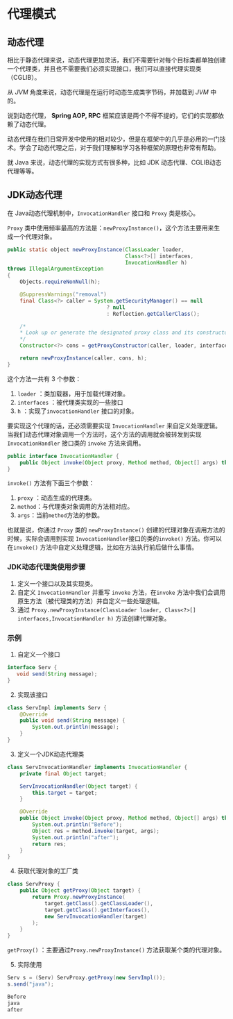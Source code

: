 # 代理模式

## 动态代理

相比于静态代理来说，动态代理更加灵活，我们不需要针对每个目标类都单独创建一个代理类，并且也不需要我们必须实现接口，我们可以直接代理实现类（CGLIB）。

从 $JVM$ 角度来说，动态代理是在运行时动态生成类字节码，并加载到 $JVM$ 中的。

说到动态代理， **Spring AOP, RPC** 框架应该是两个不得不提的，它们的实现都依赖了动态代理。

动态代理在我们日常开发中使用的相对较少，但是在框架中的几乎是必用的一门技术。学会了动态代理之后，对于我们理解和学习各种框架的原理也非常有帮助。

就 Java 来说，动态代理的实现方式有很多种，比如 JDK 动态代理、CGLIB动态代理等等。

## JDK动态代理

在 Java动态代理机制中，`InvocationHandler` 接口和 `Proxy` 类是核心。

`Proxy` 类中使用频率最高的方法是：`newProxyInstance()`，这个方法主要用来生成一个代理对象。

```java
public static object newProxyInstance(ClassLoader loader,
                                      Class<?>[] interfaces,
                                      InvocationHandler h) 
throws IllegalArgumentException
{
    Objects.requireNonNull(h);

    @SuppressWarnings("removal")
    final Class<?> caller = System.getSecurityManager() == null
                                ? null
                                : Reflection.getCallerClass();

    /*
    * Look up or generate the designated proxy class and its constructor.
    */
    Constructor<?> cons = getProxyConstructor(caller, loader, interfaces);

    return newProxyInstance(caller, cons, h);
}
```

这个方法一共有 $3$ 个参数：
1. `loader` ：类加载器，用于加载代理对象。
2. `interfaces` ：被代理类实现的一些接口
3. `h` ：实现了`invocationHandler` 接口的对象。

要实现这个代理的话，还必须需要实现 `InvocationHandler` 来自定义处理逻辑。当我们动态代理对象调用一个方法时，这个方法的调用就会被转发到实现 `InvocationHandler` 接口类的 `invoke` 方法来调用。

```java
public interface InvocationHandler {
    public Object invoke(Object proxy, Method method, Object[] args) throws Throwable;
}

```

`invoke()` 方法有下面三个参数：
1. `proxy` ：动态生成的代理类。
2. `method`：与代理类对象调用的方法相对应。
3. `args`：当前`method`方法的参数。

也就是说，你通过 `Proxy` 类的 `newProxyInstance()` 创建的代理对象在调用方法的时候，实际会调用到实现 `InvocationHandler`接口的类的`invoke()` 方法。你可以在`invoke()` 方法中自定义处理逻辑，比如在方法执行前后做什么事情。

### JDK动态代理类使用步骤

1. 定义一个接口以及其实现类。
2. 自定义 `InvocationHandler` 并重写 `invoke` 方法，在`invoke` 方法中我们会调用原生方法（被代理类的方法）并自定义一些处理逻辑。
3. 通过 `Proxy.newProxyInstance(ClassLoader loader, Class<?>[] interfaces,InvocationHandler h)` 方法创建代理对象。

### 示例

1. 自定义一个接口

```java
interface Serv {
   void send(String message);
}
```

2. 实现该接口

```java
class ServImpl implements Serv {
    @Override
    public void send(String message) {
        System.out.println(message);
    }
}
```

3. 定义一个JDK动态代理类

```java
class ServInvocationHandler implements InvocationHandler {
    private final Object target;

    ServInvocationHandler(Object target) {
        this.target = target;
    }

    @Override
    public Object invoke(Object proxy, Method method, Object[] args) throws InvocationTargetException {
        System.out.println("Before");
        Object res = method.invoke(target, args);
        System.out.println("after");
        return res;
    }
}
```

4. 获取代理对象的工厂类

```java
class ServProxy {
    public Object getProxy(Object target) {
        return Proxy.newProxyInstance(
            target.getClass().getClassLoader(),
            target.getClass().getInterfaces(),
            new ServInvocationHandler(target)
        );
    }
}
```

`getProxy()` ：主要通过`Proxy.newProxyInstance()` 方法获取某个类的代理对象。

5. 实际使用

```java
Serv s = (Serv) ServProxy.getProxy(new ServImpl());
s.send("java"); 
```

```java
Before
java
after
```